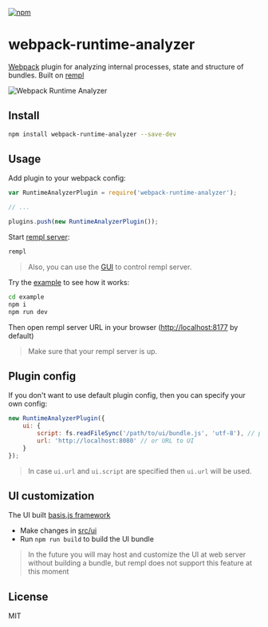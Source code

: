[![npm](https://img.shields.io/npm/v/webpack-runtime-analyzer.svg)](https://www.npmjs.com/package/webpack-runtime-analyzer)

# webpack-runtime-analyzer

[Webpack](https://github.com/webpack/webpack) plugin for analyzing internal processes, state and structure of bundles. Built on [rempl](https://github.com/rempl/rempl)

![Webpack Runtime Analyzer](https://cloud.githubusercontent.com/assets/6654581/21431477/79ac5150-c878-11e6-8f35-b29e2f1845a7.png)

## Install

```bash
npm install webpack-runtime-analyzer --save-dev
```

## Usage

Add plugin to your webpack config:

```js
var RuntimeAnalyzerPlugin = require('webpack-runtime-analyzer');

// ...

plugins.push(new RuntimeAnalyzerPlugin());
```

Start [rempl server](https://github.com/rempl/rempl-cli):

```bash
rempl
```

> Also, you can use the [GUI](https://github.com/rempl/menubar-server) to control rempl server.

Try the [example](example) to see how it works:

```bash
cd example
npm i
npm run dev
```

Then open rempl server URL in your browser ([http://localhost:8177](http://localhost:8177) by default)

> Make sure that your rempl server is up.

## Plugin config

If you don't want to use default plugin config, then you can specify your own config:

```js
new RuntimeAnalyzerPlugin({
    ui: {
        script: fs.readFileSync('/path/to/ui/bundle.js', 'utf-8'), // packed UI bundle (js + html + css + etc...)
        url: 'http://localhost:8080' // or URL to UI
    }
});
```

> In case `ui.url` and `ui.script` are specified then `ui.url` will be used.

## UI customization

The UI built [basis.js framework](http://basisjs.com/)

* Make changes in [src/ui](src/ui)
* Run `npm run build` to build the UI bundle

> In the future you will may host and customize the UI at web server without building a bundle, but rempl does not support this feature at this moment

## License

MIT
